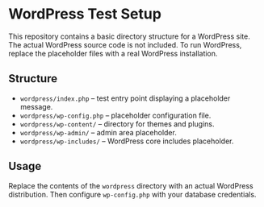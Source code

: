 # WordPress Test Setup

This repository contains a basic directory structure for a WordPress site. The actual WordPress source code is not included. To run WordPress, replace the placeholder files with a real WordPress installation.

## Structure
- `wordpress/index.php` – test entry point displaying a placeholder message.
- `wordpress/wp-config.php` – placeholder configuration file.
- `wordpress/wp-content/` – directory for themes and plugins.
- `wordpress/wp-admin/` – admin area placeholder.
- `wordpress/wp-includes/` – WordPress core includes placeholder.

## Usage
Replace the contents of the `wordpress` directory with an actual WordPress distribution. Then configure `wp-config.php` with your database credentials.
